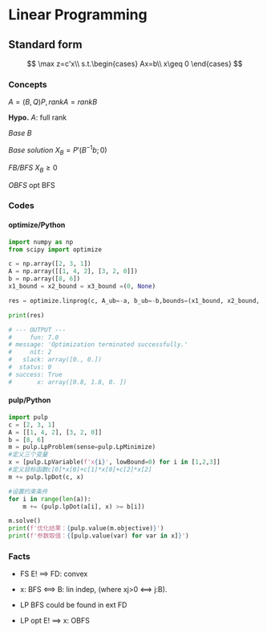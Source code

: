 # Linear Programming

## Standard form

$$
\max z=c'x\\
s.t.\begin{cases}
Ax=b\\
x\geq 0
\end{cases}
$$

### Concepts

$A=(B,Q)P, rank A= rank B​$

**Hypo.** $A$: full rank

*Base* $B$

*Base solution* $X_B=P'(B^{-1}b;0)$

*FB/BFS* $X_B\geq 0$

*OBFS* opt BFS

 

### Codes

#### optimize/Python

```python
import numpy as np
from scipy import optimize

c = np.array([2, 3, 1])
A = np.array([[1, 4, 2], [3, 2, 0]])
b = np.array([8, 6])
x1_bound = x2_bound = x3_bound =(0, None)

res = optimize.linprog(c, A_ub=-a, b_ub=-b,bounds=(x1_bound, x2_bound, x3_bound))

print(res)

# --- OUTPUT ---
#     fun: 7.0
# message: 'Optimization terminated successfully.'
#     nit: 2
#   slack: array([0., 0.])
#  status: 0
# success: True
#       x: array([0.8, 1.8, 0. ])
```

#### pulp/Python

```python
import pulp
c = [2, 3, 1]
A = [[1, 4, 2], [3, 2, 0]]
b = [8, 6]
m = pulp.LpProblem(sense=pulp.LpMinimize)
#定义三个变量
x = [pulp.LpVariable(f'x{i}', lowBound=0) for i in [1,2,3]]
#定义目标函数c[0]*x[0]+c[1]*x[0]+c[2]*x[2]
m += pulp.lpDot(c, x)

#设置约束条件
for i in range(len(a)):
    m += (pulp.lpDot(a[i], x) >= b[i])

m.solve()
print(f'优化结果：{pulp.value(m.objective)}')
print(f'参数取值：{[pulp.value(var) for var in x]}')
```



### Facts

- FS E! ==> FD: convex
- x: BFS <==> B: lin indep, (where xj>0 <==> j:B).

- LP BFS could be found in ext FD
- LP opt E! ==> x: OBFS

